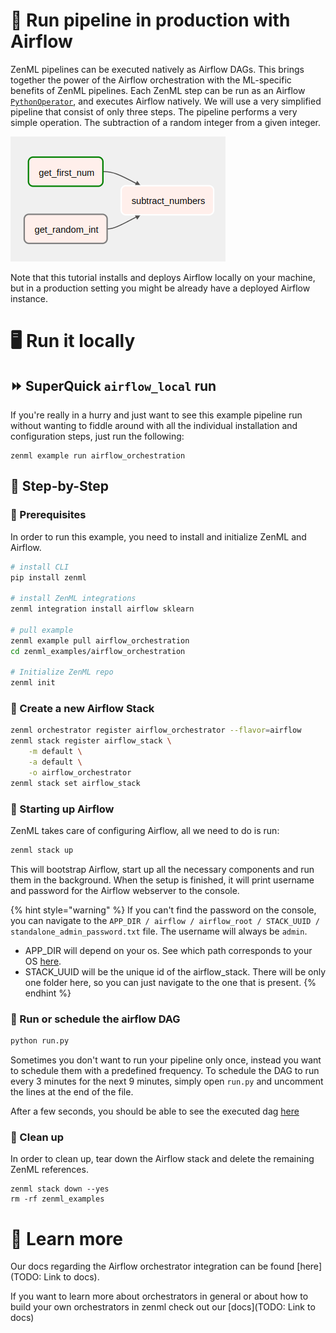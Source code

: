 # 🏃 Run pipeline in production with Airflow

ZenML pipelines can be executed natively as Airflow DAGs. This brings together
the power of the Airflow orchestration with the ML-specific benefits of ZenML
pipelines. Each ZenML step can be run as an Airflow
[`PythonOperator`](https://airflow.apache.org/docs/apache-airflow/stable/howto/operator/python.html),
and executes Airflow natively. We will use a very simplified pipeline that consist of only three steps.
The pipeline performs a very simple operation. The subtraction of a random integer from a given integer.

![Dag](assets/DAG.png)

Note that this tutorial installs and deploys Airflow locally on your machine,
but in a production setting you might be already have a deployed Airflow instance. 

# 🖥 Run it locally

## ⏩ SuperQuick `airflow_local` run

If you're really in a hurry and just want to see this example pipeline run
without wanting to fiddle around with all the individual installation and
configuration steps, just run the following:

```shell
zenml example run airflow_orchestration
```


## 👣 Step-by-Step
### 📄 Prerequisites 

In order to run this example, you need to install and initialize ZenML and
Airflow.

```bash
# install CLI
pip install zenml

# install ZenML integrations
zenml integration install airflow sklearn

# pull example
zenml example pull airflow_orchestration
cd zenml_examples/airflow_orchestration

# Initialize ZenML repo
zenml init
```

### 🥞 Create a new Airflow Stack

```bash
zenml orchestrator register airflow_orchestrator --flavor=airflow
zenml stack register airflow_stack \
    -m default \
    -a default \
    -o airflow_orchestrator
zenml stack set airflow_stack
```

### 🏁️ Starting up Airflow

ZenML takes care of configuring Airflow, all we need to do is run:

```bash
zenml stack up
```

This will bootstrap Airflow, start up all the necessary components and run them
in the background. When the setup is finished, it will print username and
password for the Airflow webserver to the console.

{% hint style="warning" %} If you can't find the password on the console, you
can navigate to the
`APP_DIR / airflow / airflow_root / STACK_UUID / standalone_admin_password.txt`
file. The username will always be `admin`.

- APP_DIR will depend on your os. See which path corresponds to your OS
  [here](https://click.palletsprojects.com/en/8.0.x/api/#click.get_app_dir).
- STACK_UUID will be the unique id of the airflow_stack. There will be only one
  folder here, so you can just navigate to the one that is present.
  {% endhint %}

### 📆 Run or schedule the airflow DAG

```bash
python run.py
```

Sometimes you don't want to run your pipeline only once, instead you want to schedule them with a predefined frequency.
To schedule the DAG to run every 3 minutes for the next 9 minutes, simply open `run.py` and uncomment the lines at the 
end of the file.

After a few seconds, you should be able to see the executed dag
[here](http://0.0.0.0:8080/tree?dag_id=mnist_pipeline)

### 🧽 Clean up

In order to clean up, tear down the Airflow stack and delete the remaining ZenML
references.

```shell
zenml stack down --yes
rm -rf zenml_examples
```

# 📜 Learn more

Our docs regarding the Airflow orchestrator integration can be found [here](TODO: Link to docs).

If you want to learn more about orchestrators in general or about how to build your own orchestrators in zenml
check out our [docs](TODO: Link to docs)
